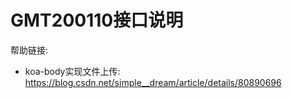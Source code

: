 # GMT200110接口说明

帮助链接:

+ koa-body实现文件上传: <https://blog.csdn.net/simple__dream/article/details/80890696>
